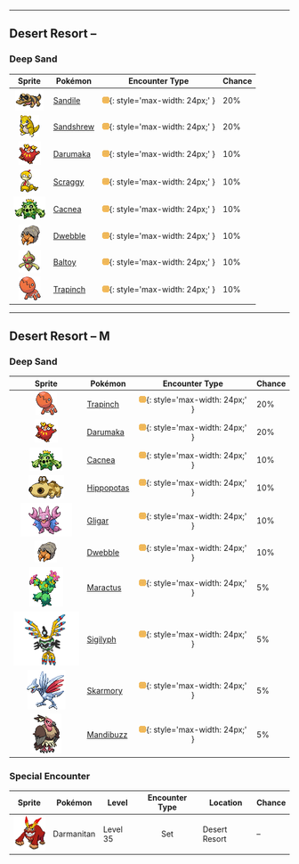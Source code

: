 

---

## Desert Resort –

### Deep Sand

| Sprite | Pokémon | Encounter Type | Chance |
| :---: | --- | :---: | --- |
| ![sandile](../../assets/sprites/sandile/front.gif) | [Sandile](../../pokemon/sandile.md/) | ![Deep Sand](../../assets/encounter_types/deep_sand.png){: style='max-width: 24px;' } | 20% |
| ![sandshrew](../../assets/sprites/sandshrew/front.gif) | [Sandshrew](../../pokemon/sandshrew.md/) | ![Deep Sand](../../assets/encounter_types/deep_sand.png){: style='max-width: 24px;' } | 20% |
| ![darumaka](../../assets/sprites/darumaka/front.gif) | [Darumaka](../../pokemon/darumaka.md/) | ![Deep Sand](../../assets/encounter_types/deep_sand.png){: style='max-width: 24px;' } | 10% |
| ![scraggy](../../assets/sprites/scraggy/front.gif) | [Scraggy](../../pokemon/scraggy.md/) | ![Deep Sand](../../assets/encounter_types/deep_sand.png){: style='max-width: 24px;' } | 10% |
| ![cacnea](../../assets/sprites/cacnea/front.gif) | [Cacnea](../../pokemon/cacnea.md/) | ![Deep Sand](../../assets/encounter_types/deep_sand.png){: style='max-width: 24px;' } | 10% |
| ![dwebble](../../assets/sprites/dwebble/front.gif) | [Dwebble](../../pokemon/dwebble.md/) | ![Deep Sand](../../assets/encounter_types/deep_sand.png){: style='max-width: 24px;' } | 10% |
| ![baltoy](../../assets/sprites/baltoy/front.gif) | [Baltoy](../../pokemon/baltoy.md/) | ![Deep Sand](../../assets/encounter_types/deep_sand.png){: style='max-width: 24px;' } | 10% |
| ![trapinch](../../assets/sprites/trapinch/front.gif) | [Trapinch](../../pokemon/trapinch.md/) | ![Deep Sand](../../assets/encounter_types/deep_sand.png){: style='max-width: 24px;' } | 10%

---

## Desert Resort – M

### Deep Sand

| Sprite | Pokémon | Encounter Type | Chance |
| :---: | --- | :---: | --- |
| ![trapinch](../../assets/sprites/trapinch/front.gif) | [Trapinch](../../pokemon/trapinch.md/) | ![Deep Sand](../../assets/encounter_types/deep_sand.png){: style='max-width: 24px;' } | 20% |
| ![darumaka](../../assets/sprites/darumaka/front.gif) | [Darumaka](../../pokemon/darumaka.md/) | ![Deep Sand](../../assets/encounter_types/deep_sand.png){: style='max-width: 24px;' } | 20% |
| ![cacnea](../../assets/sprites/cacnea/front.gif) | [Cacnea](../../pokemon/cacnea.md/) | ![Deep Sand](../../assets/encounter_types/deep_sand.png){: style='max-width: 24px;' } | 10% |
| ![hippopotas](../../assets/sprites/hippopotas/front.gif) | [Hippopotas](../../pokemon/hippopotas.md/) | ![Deep Sand](../../assets/encounter_types/deep_sand.png){: style='max-width: 24px;' } | 10% |
| ![gligar](../../assets/sprites/gligar/front.gif) | [Gligar](../../pokemon/gligar.md/) | ![Deep Sand](../../assets/encounter_types/deep_sand.png){: style='max-width: 24px;' } | 10% |
| ![dwebble](../../assets/sprites/dwebble/front.gif) | [Dwebble](../../pokemon/dwebble.md/) | ![Deep Sand](../../assets/encounter_types/deep_sand.png){: style='max-width: 24px;' } | 10% |
| ![maractus](../../assets/sprites/maractus/front.gif) | [Maractus](../../pokemon/maractus.md/) | ![Deep Sand](../../assets/encounter_types/deep_sand.png){: style='max-width: 24px;' } | 5% |
| ![sigilyph](../../assets/sprites/sigilyph/front.gif) | [Sigilyph](../../pokemon/sigilyph.md/) | ![Deep Sand](../../assets/encounter_types/deep_sand.png){: style='max-width: 24px;' } | 5% |
| ![skarmory](../../assets/sprites/skarmory/front.gif) | [Skarmory](../../pokemon/skarmory.md/) | ![Deep Sand](../../assets/encounter_types/deep_sand.png){: style='max-width: 24px;' } | 5% |
| ![mandibuzz](../../assets/sprites/mandibuzz/front.gif) | [Mandibuzz](../../pokemon/mandibuzz.md/) | ![Deep Sand](../../assets/encounter_types/deep_sand.png){: style='max-width: 24px;' } | 5% |

### Special Encounter

| Sprite | Pokémon | Level | Encounter Type | Location | Chance |
| :---: | --- | --- | :---: | --- | --- |
| ![darmanitan-standard](../../assets/sprites/darmanitan-standard/front.gif) | Darmanitan | Level 35 | Set | Desert Resort | – |
